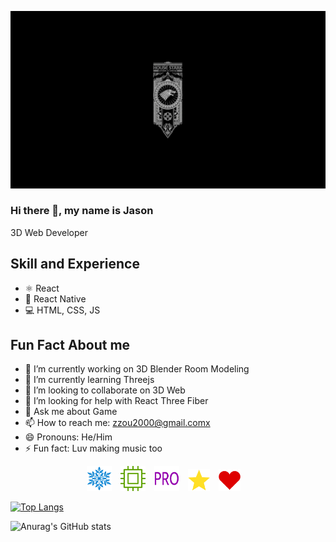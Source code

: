 
![3D Web Developer ](https://github.com/Jkeroromk/Jkeroromk/blob/main/house-stark-banner-minimalist-black-x4smirsgbj27we6l.jpg)

### Hi there 👋, my name is Jason
3D Web Developer

## Skill and Experience
* ⚛ React
* 📱 React Native
* 💻 HTML, CSS, JS


## Fun Fact About me
- 🔭 I’m currently working on 3D Blender Room Modeling 
- 🌱 I’m currently learning Threejs 
- 👯 I’m looking to collaborate on 3D Web 
- 🤔 I’m looking for help with React Three Fiber  
- 💬 Ask me about Game  
- 📫 How to reach me: zzou2000@gmail.comx
- 😄 Pronouns: He/Him 
- ⚡ Fun fact: Luv making music too 

<div align="center">
<a href='https://archiveprogram.github.com/'><img src='https://raw.githubusercontent.com/acervenky/animated-github-badges/master/assets/acbadge.gif' width='40' height='40'></a> <a href='https://docs.github.com/en/developers'><img src='https://raw.githubusercontent.com/acervenky/animated-github-badges/master/assets/devbadge.gif' width='40' height='40'></a> <a href='https://github.com/pricing'><img src='https://raw.githubusercontent.com/acervenky/animated-github-badges/master/assets/pro.gif' width='40' height='40'></a> <a href='https://stars.github.com/'><img src='https://raw.githubusercontent.com/acervenky/animated-github-badges/master/assets/starbadge.gif' width='35' height='35'></a> <a href='https://docs.github.com/en/github/supporting-the-open-source-community-with-github-sponsors'><img src='https://raw.githubusercontent.com/acervenky/animated-github-badges/master/assets/sponsorbadge.gif' width='35' height='35'></a> 
</div>

[![Top Langs](https://github-readme-stats.vercel.app/api/top-langs/?username=Jkeroromk&layout=compact&card_width=1000px)](https://github.com/anuraghazra/github-readme-stats)

![Anurag's GitHub stats](https://github-readme-stats.vercel.app/api?username=Jkeroromk&theme=dark&show_icons=true&card_width=1000px)

